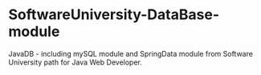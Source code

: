 # SoftwareUniversity-DataBase-module
JavaDB - including mySQL module and SpringData module from Software University path for Java Web Developer.
